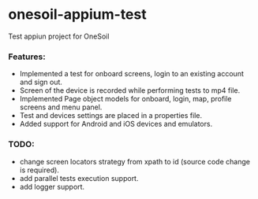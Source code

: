 # onesoil-appium-test
Test appiun project for OneSoil

### Features:
- Implemented a test for onboard screens, login to an existing account and sign out.
- Screen of the device is recorded while performing tests to mp4 file.
- Implemented Page object models for onboard, login, map, profile screens and menu panel.
- Test and devices settings are placed in a properties file.
- Added support for Android and iOS devices and emulators.

### TODO:
- change screen locators strategy from xpath to id (source code change is required).
- add parallel tests execution support.
- add logger support.
